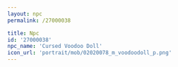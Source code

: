 ```yaml
---
layout: npc
permalink: /27000038

title: Npc
id: '27000038'
npc_name: 'Cursed Voodoo Doll'
icon_url: 'portrait/mob/02020078_m_voodoodoll_p.png'
---
```

